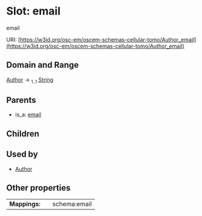 
# Slot: email

email

URI: [https://w3id.org/osc-em/oscem-schemas-cellular-tomo/Author_email](https://w3id.org/osc-em/oscem-schemas-cellular-tomo/Author_email)


## Domain and Range

[Author](Author.md) &#8594;  <sub>1..1</sub> [String](types/String.md)

## Parents

 *  is_a: [email](email.md)

## Children


## Used by

 * [Author](Author.md)

## Other properties

|  |  |  |
| --- | --- | --- |
| **Mappings:** | | schema:email |